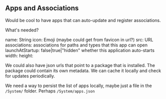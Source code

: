 Apps and Associations
---------------------

Would be cool to have apps that can auto-update and register associations.

What's needed?

name: String
icon: Emoji (maybe could get from favicon in url?)
src: URL
associations: associations for paths and types that this app can open
launchAtStartup: false|true|"hidden"  whether this application auto-starts 
width:
height:

We could also have json urls that point to a package that is installed. The
package could contain its own metadata. We can cache it locally and check for
updates periodically.

We need a way to persist the list of apps locally, maybe just a file in the
`/System/` folder. Perhaps `/System/apps.json`
